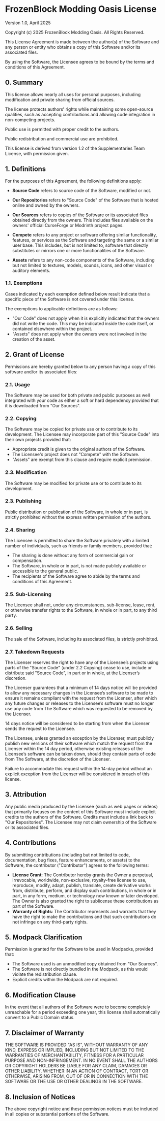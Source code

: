 # FrozenBlock Modding Oasis License
Version 1.0, April 2025

Copyright (c) 2025 FrozenBlock Modding Oasis. All Rights Reserved.

This License Agreement is made between the author(s) of the Software and any person or entity who obtains a copy of this Software and/or its associated files.

By using the Software, the Licensee agrees to be bound by the terms and conditions of this Agreement.

## 0. Summary
This license allows nearly all uses for personal purposes, including modification and private sharing from official sources.

The license protects authors' rights while maintaining some open-source qualities, such as accepting contributions and allowing code integration in non-competing projects.

Public use is permitted with proper credit to the authors.

Public redistribution and commercial use are prohibited.

This license is derived from version 1.2 of the Supplementaries Team License, with permission given.

## 1. Definitions
For the purposes of this Agreement, the following definitions apply:

- **Source Code** refers to source code of the Software, modified or not.

- **Our Repositories** refers to "Source Code" of the Software that is hosted online and owned by the owners.

- **Our Sources** refers to copies of the Software or its associated files obtained directly from the owners. This includes files available on the owners' official CurseForge or Modrinth project pages.

- **Compete** refers to any project or software offering similar functionality, features, or services as the Software and targeting the same or a similar user base. This includes, but is not limited to, software that directly substitutes or mirrors one or more functionalities of the Software.

- **Assets** refers to any non-code components of the Software, including but not limited to textures, models, sounds, icons, and other visual or auditory elements.

### 1.1. Exemptions
Cases indicated by each exemption defined below result indicate that a specific piece of the Software is not covered under this license.

The exemptions to applicable definitions are as follows:

- "Our Code" does not apply when it is explicitly indicated that the owners did not write the code. This may be indicated inside the code itself, or contained elsewhere within the project.
- "Assets" does not apply when the owners were not involved in the creation of the asset.

## 2. Grant of License
Permissions are hereby granted below to any person having a copy of this software and/or its associated files:

### 2.1. Usage
The Software may be used for both private and public purposes as well integrated with your code as either a soft or hard dependency provided that it is downloaded from "Our Sources".

### 2.2. Copying
The Software may be copied for private use or to contribute to its development.
The Licensee may incorporate part of this "Source Code" into their own projects provided that:

- Appropriate credit is given to the original authors of the Software.
- The Licensee's project does not "Compete" with the Software.
- "Assets" are exempt from this clause and require explicit premission.

### 2.3. Modification
The Software may be modified for private use or to contribute to its development.

### 2.3. Publishing
Public distribution or publication of the Software, in whole or in part, is strictly prohibited without the express written permission of the authors.

### 2.4. Sharing
The Licensee is permitted to share the Software privately with a limited number of individuals, such as friends or family members, provided that:

- The sharing is done without any form of commercial gain or compensation.
- The Software, in whole or in part, is not made publicly available or accessible to the general public.
- The recipients of the Software agree to abide by the terms and conditions of this Agreement.

### 2.5. Sub-Licensing
The Licensee shall not, under any circumstances, sub-license, lease, rent, or otherwise transfer rights to the Software, in whole or in part, to any third party.

### 2.6. Selling
The sale of the Software, including its associated files, is strictly prohibited.

### 2.7. Takedown Requests
The Licenser reserves the right to have any of the Licensee’s projects using parts of the "Source Code" (under 2.2 Copying) cease to use, include or distribute said "Source Code", in part or in whole, at the Licenser’s discretion.

The Licenser guarantees that a minimum of 14 days notice will be provided to allow any necessary changes in the Licensee’s software to be made to ensure it remains compliant with the request from the Licenser, after which any future changes or releases to the Licensee’s software must no longer use any code from The Software which was requested to be removed by the Licenser.

14 days notice will be considered to be starting from when the Licenser sends the request to the Licensee.

The Licensee, unless granted an exception by the Licenser, must publicly publish new versions of their software which match the request from the Licenser within the 14 day period, otherwise existing releases of the Licensee’s software can be taken down, should they contain parts of code from The Software, at the discretion of the Licenser.

Failure to accommodate this request within the 14-day period without an explicit exception from the Licenser will be considered in breach of this license.

## 3. Attribution
Any public media produced by the Licensee (such as web pages or videos) that primarily focuses on the content of this Software must include explicit credits to the authors of the Software.
Credits must include a link back to "Our Repositories".
The Licensee may not claim ownership of the Software or its associated files.

## 4. Contributions
By submitting contributions (including but not limited to code, documentation, bug fixes, feature enhancements, or assets) to the Software, the contributor ("Contributor") agrees to the following terms:

- **License Grant**: The Contributor hereby grants the Owner a perpetual, irrevocable, worldwide, non-exclusive, royalty-free license to use, reproduce, modify, adapt, publish, translate, create derivative works from, distribute, perform, and display such contributions, in whole or in part, in any form, medium, or technology now known or later developed. The Owner is also granted the right to sublicense these contributions as part of the Software.
- **Warranty of Rights**: The Contributor represents and warrants that they have the right to make the contributions and that such contributions do not infringe on any third-party rights.

## 5. Modpack Clarification
Permission is granted for the Software to be used in Modpacks, provided that:

- The Software used is an unmodified copy obtained from "Our Sources".
- The Software is not directly bundled in the Modpack, as this would violate the redistribution clause.
- Explicit credits within the Modpack are not required.

## 6. Modification Clause
In the event that all authors of the Software were to become completely unreachable for a period exceeding one year, this license shall automatically convert to a Public Domain status.

## 7. Disclaimer of Warranty
THE SOFTWARE IS PROVIDED "AS IS", WITHOUT WARRANTY OF ANY KIND, EXPRESS OR IMPLIED, INCLUDING BUT NOT LIMITED TO THE WARRANTIES OF MERCHANTABILITY, FITNESS FOR A PARTICULAR PURPOSE AND NON-INFRINGEMENT. IN NO EVENT SHALL THE AUTHORS OR COPYRIGHT HOLDERS BE LIABLE FOR ANY CLAIM, DAMAGES OR OTHER LIABILITY, WHETHER IN AN ACTION OF CONTRACT, TORT OR OTHERWISE, ARISING FROM, OUT OF OR IN CONNECTION WITH THE SOFTWARE OR THE USE OR OTHER DEALINGS IN THE SOFTWARE.

## 8. Inclusion of Notices
The above copyright notice and these permission notices must be included in all copies or substantial portions of the Software.

